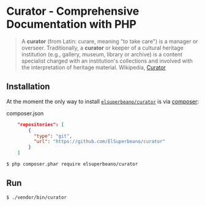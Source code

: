 # Curator - Comprehensive Documentation with PHP

> A **curator** (from Latin: curare, meaning "to take care") is a manager or overseer. Traditionally, a **curator** or keeper of a cultural heritage institution (e.g., gallery, museum, library or archive) is a content specialist charged with an institution's collections and involved with the interpretation of heritage material. Wikipedia, [Curator](https://en.wikipedia.org/w/index.php?title=Curator&oldid=709705734)

## Installation

At the moment the only way to install 
[`elsuperbeano/curator`](https://github.com/ElSuperbeano/curator) is via
[composer](http://getcomposer.org/):

composer.json

```json
    "repositories": [
        {
          "type": "git",
          "url": "https://github.com/ElSuperbeano/curator"
        }
    ]
```

```sh
$ php composer.phar require elsuperbeano/curator
```

## Run

```sh
$ ./vendor/bin/curator
```
